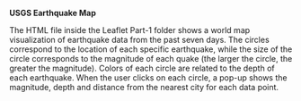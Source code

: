**USGS Earthquake Map**

The HTML file inside the Leaflet Part-1 folder shows a world map visualization of earthquake data from the past seven days.  The circles correspond to the location of each specific earthquake, while the size of the circle corresponds to the magnitude of each quake (the larger the circle, the greater the magnitude).  Colors of each circle are related to the depth of each earthquake.  When the user clicks on each circle, a pop-up shows the magnitude, depth and distance from the nearest city for each data point.
